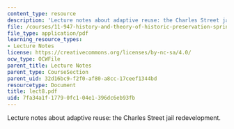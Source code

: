 ```yaml
---
content_type: resource
description: 'Lecture notes about adaptive reuse: the Charles Street jail redevelopment.'
file: /courses/11-947-history-and-theory-of-historic-preservation-spring-2007/7fa34a1f17790fc104e1396dc6eb93fb_lect8.pdf
file_type: application/pdf
learning_resource_types:
- Lecture Notes
license: https://creativecommons.org/licenses/by-nc-sa/4.0/
ocw_type: OCWFile
parent_title: Lecture Notes
parent_type: CourseSection
parent_uid: 32d16bc9-f2f0-af80-a8cc-17ceef1344bd
resourcetype: Document
title: lect8.pdf
uid: 7fa34a1f-1779-0fc1-04e1-396dc6eb93fb
---
```

Lecture notes about adaptive reuse: the Charles Street jail redevelopment.